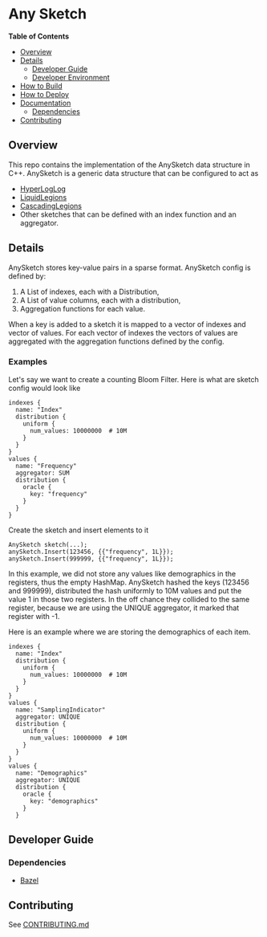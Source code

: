 # Any Sketch

**Table of Contents**

*   [Overview](#overview)
*   [Details](#details)
    *   [Developer Guide](#developer-guide)
    *   [Developer Environment](#developer-environment)
*   [How to Build](#how-to-build)
*   [How to Deploy](#how-to-deploy)
*   [Documentation](#documentation)
    *   [Dependencies](#dependencies)
*   [Contributing](#contributing)

## Overview

This repo contains the implementation of the AnySketch data structure in C++.
AnySketch is a generic data structure that can be configured to act as

*   [HyperLogLog](https://datasketches.apache.org/docs/HLL/HLL.html)
*   [LiquidLegions](https://research.google/pubs/pub49177/)
*   [CascadingLegions](https://research.google/pubs/pub49177/)
*   Other sketches that can be defined with an index function and an aggregator.

## Details

AnySketch stores key-value pairs in a sparse format. AnySketch config is defined
by:

1.  A List of indexes, each with a Distribution,
1.  A List of value columns, each with a distribution,
1.  Aggregation functions for each value.

When a key is added to a sketch it is mapped to a vector of indexes and vector
of values. For each vector of indexes the vectors of values are aggregated with
the aggregation functions defined by the config.

### Examples

Let's say we want to create a counting Bloom Filter. Here is what are sketch
config would look like

```
indexes {
  name: "Index"
  distribution {
    uniform {
      num_values: 10000000  # 10M
    }
  }
}
values {
  name: "Frequency"
  aggregator: SUM
  distribution {
    oracle {
      key: "frequency"
    }
  }
}
```

Create the sketch and insert elements to it

```
AnySketch sketch(...);
anySketch.Insert(123456, {{"frequency", 1L}});
anySketch.Insert(999999, {{"frequency", 1L}});
```

In this example, we did not store any values like demographics in the registers,
thus the empty HashMap. AnySketch hashed the keys (123456 and 999999),
distributed the hash uniformly to 10M values and put the value 1 in those two
registers. In the off chance they collided to the same register, because we are
using the UNIQUE aggregator, it marked that register with -1.

Here is an example where we are storing the demographics of each item.

```
indexes {
  name: "Index"
  distribution {
    uniform {
      num_values: 10000000  # 10M
    }
  }
}
values {
  name: "SamplingIndicator"
  aggregator: UNIQUE
  distribution {
    uniform {
      num_values: 10000000  # 10M
    }
  }
}
values {
  name: "Demographics"
  aggregator: UNIQUE
  distribution {
    oracle {
      key: "demographics"
    }
  }
```

## Developer Guide

### Dependencies

*   [Bazel](https://bazel.build/)

## Contributing

See [CONTRIBUTING.md](CONTRIBUTING.md)

